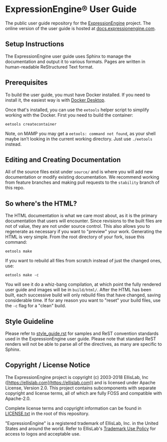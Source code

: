 # ExpressionEngine® User Guide

The public user guide repository for the [ExpressionEngine](https://expressionengine.com) project. The online version of the user guide is hosted at [docs.expressionengine.com](https://docs.expressionengine.com).

## Setup Instructions

The ExpressionEngine user guide uses Sphinx to manage the documentation and output it to various formats. Pages are written in human-readable ReStructured Text format.

## Prerequisites

To build the user guide, you must have Docker installed. If you need to install it, the easiest way is with [Docker Desktop](https://www.docker.com/products/docker-desktop).

Once that's installed, you can use the `eetools` helper script to simplify working with the Docker. First you need to build the container:

```
eetools createcontainer
```

Note, on MAMP you may get a `eetools: command not found`, as your shell maybe isn’t looking in the current working directory. Just use `./eetools` instead.

## Editing and Creating Documentation

All of the source files exist under `source/` and is where you will add new documentation or modify existing documentation. We recommend working from feature branches and making pull requests to the `stability` branch of this repo.

## So where's the HTML?

The HTML documentation is what we care most about, as it is the primary documentation that users will encounter. Since revisions to the built files are not of value, they are not under source control. This also allows you to regenerate as necessary if you want to "preview" your work. Generating the HTML is very simple. From the root directory of your fork, issue this command:

```
eetools make
```

If you want to rebuild all files from scratch instead of just the changed ones, use:

```
eetools make -c
```

You will see it do a whiz-bang compilation, at which point the fully rendered user guide and images will be in `build/html/`. After the HTML has been built, each successive build will only rebuild files that have changed, saving considerable time. If for any reason you want to "reset" your build files, use the `-c` flag for a "clean" build.

## Style Guideline

Please refer to [style_guide.rst](style_guide.rst) for samples and ReST convention standards used in the ExpressionEngine user guide. Please note that standard ReST renders will not be able to parse all of the directives, as many are specific to Sphinx.

## Copyright / License Notice

The ExpressionEngine project is copyright (c) 2003-2018 EllisLab, Inc ([https://ellislab.com](https://ellislab.com)) and is licensed under Apache License, Version 2.0. This project contains subcomponents with separate copyright and license terms, all of which are fully FOSS and compatible with Apache-2.0.

Complete license terms and copyright information can be found in [LICENSE.txt](LICENSE.txt) in the root of this repository.

"ExpressionEngine" is a registered trademark of EllisLab, Inc. in the United States and around the world. Refer to EllisLab's [Trademark Use Policy](https://ellislab.com/trademark-use-policy) for access to logos and acceptable use.
